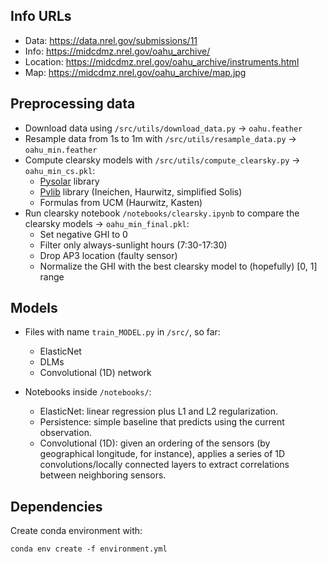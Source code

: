 ## Info URLs

* Data:     https://data.nrel.gov/submissions/11
* Info:     https://midcdmz.nrel.gov/oahu_archive/
* Location: https://midcdmz.nrel.gov/oahu_archive/instruments.html
* Map:      https://midcdmz.nrel.gov/oahu_archive/map.jpg


## Preprocessing data

* Download data using `/src/utils/download_data.py` -> `oahu.feather`
* Resample data from 1s to 1m with `/src/utils/resample_data.py` -> `oahu_min.feather`
* Compute clearsky models with `/src/utils/compute_clearsky.py` -> `oahu_min_cs.pkl`:
     * [Pysolar](https://pysolar.readthedocs.io/en/latest/) library
     * [Pvlib](https://pvlib-python.readthedocs.io/en/latest/clearsky.html) library (Ineichen, Haurwitz, simplified Solis)
     * Formulas from UCM (Haurwitz, Kasten)
* Run clearsky notebook `/notebooks/clearsky.ipynb` to compare the clearsky models -> `oahu_min_final.pkl`:
     * Set negative GHI to 0
     * Filter only always-sunlight hours (7:30-17:30)
     * Drop AP3 location (faulty sensor)
     * Normalize the GHI with the best clearsky model to (hopefully) [0, 1] range

## Models

* Files with name `train_MODEL.py` in `/src/`, so far:
   * ElasticNet
   * DLMs
   * Convolutional (1D) network
   
* Notebooks inside `/notebooks/`:
    * ElasticNet: linear regression plus L1 and L2 regularization.
    * Persistence: simple baseline that predicts using the current observation.
    * Convolutional (1D): given an ordering of the sensors (by geographical longitude, for instance), applies a
        series of 1D convolutions/locally connected layers to extract correlations between neighboring sensors.


## Dependencies

Create conda environment with:

    conda env create -f environment.yml
